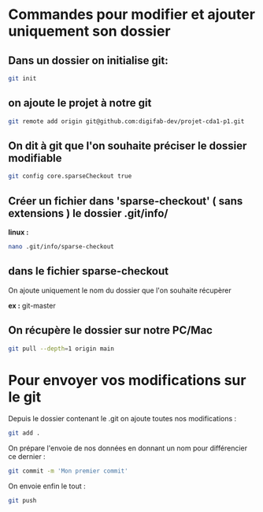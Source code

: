 # Commandes pour modifier et ajouter uniquement son dossier

## Dans un dossier on initialise git:

```bash
git init
```

## on ajoute le projet à notre git

```bash
git remote add origin git@github.com:digifab-dev/projet-cda1-p1.git
```

## On dit à git que l'on souhaite préciser le dossier modifiable

```bash
git config core.sparseCheckout true
```

## Créer un fichier dans 'sparse-checkout' ( sans extensions ) le dossier .git/info/

**linux :**

```bash
nano .git/info/sparse-checkout
```

## dans le fichier sparse-checkout

On ajoute uniquement le nom du dossier que l'on souhaite récupèrer

**ex :** git-master

## On récupère le dossier sur notre PC/Mac

```bash
git pull --depth=1 origin main
```

# Pour envoyer vos modifications sur le git

Depuis le dossier contenant le .git on ajoute toutes nos modifications :

```bash
git add .
```

On prépare l'envoie de nos données en donnant un nom pour différencier ce dernier :

```bash
git commit -m 'Mon premier commit'
```

On envoie enfin le tout :

```bash
git push
```
